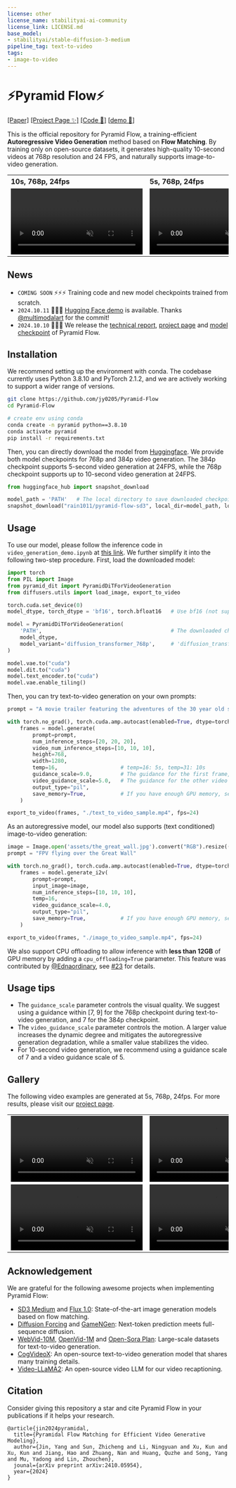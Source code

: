 ```yaml
---
license: other
license_name: stabilityai-ai-community
license_link: LICENSE.md
base_model:
- stabilityai/stable-diffusion-3-medium
pipeline_tag: text-to-video
tags:
- image-to-video
---
```


# ⚡️Pyramid Flow⚡️

[[Paper]](https://arxiv.org/abs/2410.05954) [[Project Page ✨]](https://pyramid-flow.github.io) [[Code 🚀]](https://github.com/jy0205/Pyramid-Flow) [[demo 🤗](https://huggingface.co/spaces/Pyramid-Flow/pyramid-flow)]

This is the official repository for Pyramid Flow, a training-efficient **Autoregressive Video Generation** method based on **Flow Matching**. By training only on open-source datasets, it generates high-quality 10-second videos at 768p resolution and 24 FPS, and naturally supports image-to-video generation.

<table class="center" border="0" style="width: 100%; text-align: left;">
<tr>
  <th>10s, 768p, 24fps</th>
  <th>5s, 768p, 24fps</th>
  <th>Image-to-video</th>
</tr>
<tr>
  <td><video src="https://pyramid-flow.github.io/static/videos/t2v_10s/fireworks.mp4" autoplay muted loop playsinline></video></td>
  <td><video src="https://pyramid-flow.github.io/static/videos/t2v/trailer.mp4" autoplay muted loop playsinline></video></td>
  <td><video src="https://pyramid-flow.github.io/static/videos/i2v/sunday.mp4" autoplay muted loop playsinline></video></td>
</tr>
</table>

## News

* `COMING SOON` ⚡️⚡️⚡️ Training code and new model checkpoints trained from scratch.
* `2024.10.11`  🤗🤗🤗 [Hugging Face demo](https://huggingface.co/spaces/Pyramid-Flow/pyramid-flow) is available. Thanks [@multimodalart](https://huggingface.co/multimodalart) for the commit! 
* `2024.10.10`  🚀🚀🚀 We release the [technical report](https://arxiv.org/abs/2410.05954), [project page](https://pyramid-flow.github.io) and [model checkpoint](https://huggingface.co/rain1011/pyramid-flow-sd3) of Pyramid Flow.

## Installation

We recommend setting up the environment with conda. The codebase currently uses Python 3.8.10 and PyTorch 2.1.2, and we are actively working to support a wider range of versions.

```bash
git clone https://github.com/jy0205/Pyramid-Flow
cd Pyramid-Flow

# create env using conda
conda create -n pyramid python==3.8.10
conda activate pyramid
pip install -r requirements.txt
```

Then, you can directly download the model from [Huggingface](https://huggingface.co/rain1011/pyramid-flow-sd3). We provide both model checkpoints for 768p and 384p video generation. The 384p checkpoint supports 5-second video generation at 24FPS, while the 768p checkpoint supports up to 10-second video generation at 24FPS.

```python
from huggingface_hub import snapshot_download

model_path = 'PATH'   # The local directory to save downloaded checkpoint
snapshot_download("rain1011/pyramid-flow-sd3", local_dir=model_path, local_dir_use_symlinks=False, repo_type='model')
```

## Usage

To use our model, please follow the inference code in `video_generation_demo.ipynb` at [this link](https://github.com/jy0205/Pyramid-Flow/blob/main/video_generation_demo.ipynb). We further simplify it into the following two-step procedure. First, load the downloaded model:

```python
import torch
from PIL import Image
from pyramid_dit import PyramidDiTForVideoGeneration
from diffusers.utils import load_image, export_to_video

torch.cuda.set_device(0)
model_dtype, torch_dtype = 'bf16', torch.bfloat16   # Use bf16 (not support fp16 yet)

model = PyramidDiTForVideoGeneration(
    'PATH',                                         # The downloaded checkpoint dir
    model_dtype,
    model_variant='diffusion_transformer_768p',     # 'diffusion_transformer_384p'
)

model.vae.to("cuda")
model.dit.to("cuda")
model.text_encoder.to("cuda")
model.vae.enable_tiling()
```

Then, you can try text-to-video generation on your own prompts:

```python
prompt = "A movie trailer featuring the adventures of the 30 year old space man wearing a red wool knitted motorcycle helmet, blue sky, salt desert, cinematic style, shot on 35mm film, vivid colors"

with torch.no_grad(), torch.cuda.amp.autocast(enabled=True, dtype=torch_dtype):
    frames = model.generate(
        prompt=prompt,
        num_inference_steps=[20, 20, 20],
        video_num_inference_steps=[10, 10, 10],
        height=768,     
        width=1280,
        temp=16,                    # temp=16: 5s, temp=31: 10s
        guidance_scale=9.0,         # The guidance for the first frame, set it to 7 for 384p variant
        video_guidance_scale=5.0,   # The guidance for the other video latent
        output_type="pil",
        save_memory=True,           # If you have enough GPU memory, set it to `False` to improve vae decoding speed
    )

export_to_video(frames, "./text_to_video_sample.mp4", fps=24)
```

As an autoregressive model, our model also supports (text conditioned) image-to-video generation:

```python
image = Image.open('assets/the_great_wall.jpg').convert("RGB").resize((1280, 768))
prompt = "FPV flying over the Great Wall"

with torch.no_grad(), torch.cuda.amp.autocast(enabled=True, dtype=torch_dtype):
    frames = model.generate_i2v(
        prompt=prompt,
        input_image=image,
        num_inference_steps=[10, 10, 10],
        temp=16,
        video_guidance_scale=4.0,
        output_type="pil",
        save_memory=True,           # If you have enough GPU memory, set it to `False` to improve vae decoding speed
    )

export_to_video(frames, "./image_to_video_sample.mp4", fps=24)
```

We also support CPU offloading to allow inference with **less than 12GB** of GPU memory by adding a `cpu_offloading=True` parameter. This feature was contributed by [@Ednaordinary](https://github.com/Ednaordinary), see [#23](https://github.com/jy0205/Pyramid-Flow/pull/23) for details.

## Usage tips

* The `guidance_scale` parameter controls the visual quality. We suggest using a guidance within [7, 9] for the 768p checkpoint during text-to-video generation, and 7 for the 384p checkpoint.
* The `video_guidance_scale` parameter controls the motion. A larger value increases the dynamic degree and mitigates the autoregressive generation degradation, while a smaller value stabilizes the video.
* For 10-second video generation, we recommend using a guidance scale of 7 and a video guidance scale of 5.

## Gallery

The following video examples are generated at 5s, 768p, 24fps. For more results, please visit our [project page](https://pyramid-flow.github.io).

<table class="center" border="0" style="width: 100%; text-align: left;">
<tr>
  <td><video src="https://pyramid-flow.github.io/static/videos/t2v/tokyo.mp4" autoplay muted loop playsinline></video></td>
  <td><video src="https://pyramid-flow.github.io/static/videos/t2v/eiffel.mp4" autoplay muted loop playsinline></video></td>
</tr>
<tr>
  <td><video src="https://pyramid-flow.github.io/static/videos/t2v/waves.mp4" autoplay muted loop playsinline></video></td>
  <td><video src="https://pyramid-flow.github.io/static/videos/t2v/rail.mp4" autoplay muted loop playsinline></video></td>
</tr>
</table>

## Acknowledgement

We are grateful for the following awesome projects when implementing Pyramid Flow:

* [SD3 Medium](https://huggingface.co/stabilityai/stable-diffusion-3-medium) and [Flux 1.0](https://huggingface.co/black-forest-labs/FLUX.1-dev): State-of-the-art image generation models based on flow matching.
* [Diffusion Forcing](https://boyuan.space/diffusion-forcing) and [GameNGen](https://gamengen.github.io): Next-token prediction meets full-sequence diffusion.
* [WebVid-10M](https://github.com/m-bain/webvid), [OpenVid-1M](https://github.com/NJU-PCALab/OpenVid-1M) and [Open-Sora Plan](https://github.com/PKU-YuanGroup/Open-Sora-Plan): Large-scale datasets for text-to-video generation.
* [CogVideoX](https://github.com/THUDM/CogVideo): An open-source text-to-video generation model that shares many training details.
* [Video-LLaMA2](https://github.com/DAMO-NLP-SG/VideoLLaMA2): An open-source video LLM for our video recaptioning.

## Citation

Consider giving this repository a star and cite Pyramid Flow in your publications if it helps your research.
```
@article{jin2024pyramidal,
  title={Pyramidal Flow Matching for Efficient Video Generative Modeling},
  author={Jin, Yang and Sun, Zhicheng and Li, Ningyuan and Xu, Kun and Xu, Kun and Jiang, Hao and Zhuang, Nan and Huang, Quzhe and Song, Yang and Mu, Yadong and Lin, Zhouchen},
  jounal={arXiv preprint arXiv:2410.05954},
  year={2024}
}
```